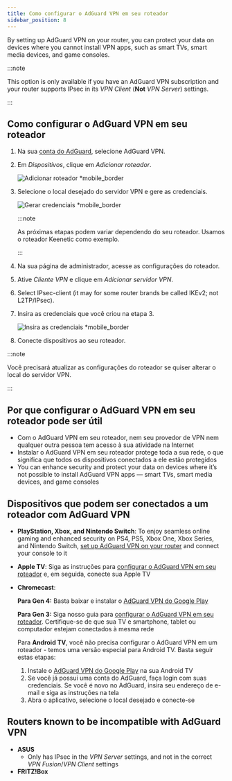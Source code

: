 ```yaml
---
title: Como configurar o AdGuard VPN em seu roteador
sidebar_position: 8
---
```


By setting up AdGuard VPN on your router, you can protect your data on devices where you cannot install VPN apps, such as smart TVs, smart media devices, and game consoles.

:::note

This option is only available if you have an AdGuard VPN subscription and your router supports IPsec in its _VPN Client_ (**Not** _VPN Server_) settings.

:::

## Como configurar o AdGuard VPN em seu roteador

1. Na sua [conta do AdGuard](https://auth.adguard.com/login.html), selecione AdGuard VPN.

2. Em _Dispositivos_, clique em _Adicionar roteador_.

   ![Adicionar roteador \*mobile\_border](https://cdn.adguardvpn.com/content/kb/vpn/general/2_year.jpg)

3. Selecione o local desejado do servidor VPN e gere as credenciais.

   ![Gerar credenciais \*mobile\_border](https://cdn.adguardvpn.com/content/kb/vpn/general/configure_router.png)

   :::note

   As próximas etapas podem variar dependendo do seu roteador. Usamos o roteador Keenetic como exemplo.

   :::

4. Na sua página de administrador, acesse as configurações do roteador.

5. Ative _Cliente VPN_ e clique em _Adicionar servidor VPN_.

6. Select IPsec-client (it may for some router brands be called IKEv2; not L2TP/IPsec).

7. Insira as credenciais que você criou na etapa 3.

   ![Insira as credenciais \*mobile\_border](https://cdn.adguardvpn.com/content/kb/vpn/general/vpn_connection.jpg)

8. Conecte dispositivos ao seu roteador.

:::note

Você precisará atualizar as configurações do roteador se quiser alterar o local do servidor VPN.

:::

## Por que configurar o AdGuard VPN em seu roteador pode ser útil

- Com o AdGuard VPN em seu roteador, nem seu provedor de VPN nem qualquer outra pessoa tem acesso à sua atividade na Internet
- Instalar o AdGuard VPN em seu roteador protege toda a sua rede, o que significa que todos os dispositivos conectados a ele estão protegidos
- You can enhance security and protect your data on devices where it’s not possible to install AdGuard VPN apps — smart TVs, smart media devices, and game consoles

## Dispositivos que podem ser conectados a um roteador com AdGuard VPN

- **PlayStation, Xbox, and Nintendo Switch**: To enjoy seamless online gaming and enhanced security on PS4, PS5, Xbox One, Xbox Series, and Nintendo Switch, [set up AdGuard VPN on your router](#how-to-set-up-adguard-vpn-on-your-router) and connect your console to it

- **Apple TV**: Siga as instruções para [configurar o AdGuard VPN em seu roteador](#como-configurar-o-adguard-vpn-em-seu-roteador) e, em seguida, conecte sua Apple TV

- **Chromecast**:

  **Para Gen 4:** Basta baixar e instalar o [AdGuard VPN do Google Play](https://play.google.com/store/apps/details?id=com.adguard.vpn)

  **Para Gen 3:** Siga nosso guia para [configurar o AdGuard VPN em seu roteador](#como-configurar-o-adguard-vpn-em-seu-roteador). Certifique-se de que sua TV e smartphone, tablet ou computador estejam conectados à mesma rede

  Para **Android TV**, você não precisa configurar o AdGuard VPN em um roteador - temos uma versão especial para Android TV. Basta seguir estas etapas:

  1. Instale o [AdGuard VPN do Google Play](https://play.google.com/store/apps/details?id=com.adguard.vpn) na sua Android TV
  2. Se você já possui uma conta do AdGuard, faça login com suas credenciais. Se você é novo no AdGuard, insira seu endereço de e-mail e siga as instruções na tela
  3. Abra o aplicativo, selecione o local desejado e conecte-se

## Routers known to be incompatible with AdGuard VPN

- **ASUS**
  - Only has IPsec in the _VPN Server_ settings, and not in the correct _VPN Fusion_/_VPN Client_ settings
- **FRITZ!Box**
